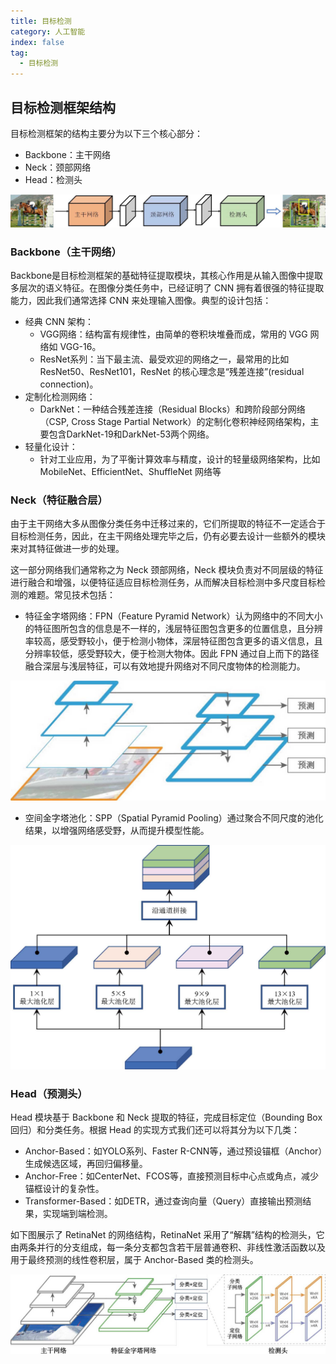 ```yaml
---
title: 目标检测
category: 人工智能
index: false
tag:
  - 目标检测
---
```


## 目标检测框架结构

目标检测框架的结构主要分为以下三个核心部分：

+ Backbone：主干网络
+ Neck：颈部网络
+ Head：检测头

![image-20250310221418006](img/image-20250310221418006.png)

### Backbone（主干网络）

Backbone是目标检测框架的基础特征提取模块，其核心作用是从输入图像中提取多层次的语义特征。在图像分类任务中，已经证明了 CNN 拥有着很强的特征提取能力，因此我们通常选择 CNN 来处理输入图像。典型的设计包括：

+ 经典 CNN 架构：
  + VGG网络：结构富有规律性，由简单的卷积块堆叠而成，常用的 VGG 网络如 VGG-16。
  + ResNet系列：当下最主流、最受欢迎的网络之一，最常用的比如 ResNet50、ResNet101，ResNet 的核心理念是“残差连接”(residual connection)。
+ 定制化检测网络：
  + DarkNet：一种结合残差连接（Residual Blocks）和跨阶段部分网络（CSP, Cross Stage Partial Network）的定制化卷积神经网络架构，主要包含DarkNet-19和DarkNet-53两个网络。
+ 轻量化设计：
  + 针对工业应用，为了平衡计算效率与精度，设计的轻量级网络架构，比如 MobileNet、EfficientNet、ShuffleNet 网络等

### Neck（特征融合层）

由于主干网络大多从图像分类任务中迁移过来的，它们所提取的特征不一定适合于目标检测任务，因此，在主干网络处理完毕之后，仍有必要去设计一些额外的模块来对其特征做进一步的处理。

这一部分网络我们通常称之为 Neck 颈部网络，Neck 模块负责对不同层级的特征进行融合和增强，以便特征适应目标检测任务，从而解决目标检测中多尺度目标检测的难题。常见技术包括：

+ 特征金字塔网络：FPN（Feature Pyramid Network）认为网络中的不同大小的特征图所包含的信息是不一样的，浅层特征图包含更多的位置信息，且分辨率较高，感受野较小，便于检测小物体，深层特征图包含更多的语义信息，且分辨率较低，感受野较大，便于检测大物体。因此 FPN 通过自上而下的路径融合深层与浅层特征，可以有效地提升网络对不同尺度物体的检测能力。

![FPN 特征金字塔](img/image-20250309164007116.png)

+ 空间金字塔池化：SPP（Spatial Pyramid Pooling）通过聚合不同尺度的池化结果，以增强网络感受野，从而提升模型性能。

![SPP 空间金字塔池化](img/image-20250309165347124.png)

### Head（预测头）

Head 模块基于 Backbone 和 Neck 提取的特征，完成目标定位（Bounding Box回归）和分类任务。根据 Head 的实现方式我们还可以将其分为以下几类：

+ Anchor-Based：如YOLO系列、Faster R-CNN等，通过预设锚框（Anchor）生成候选区域，再回归偏移量。
+ Anchor-Free：如CenterNet、FCOS等，直接预测目标中心点或角点，减少锚框设计的复杂性。
+ Transformer-Based：如DETR，通过查询向量（Query）直接输出预测结果，实现端到端检测。

如下图展示了 RetinaNet 的网络结构，RetinaNet 采用了“解耦”结构的检测头，它由两条并行的分支组成，每一条分支都包含若干层普通卷积、非线性激活函数以及用于最终预测的线性卷积层，属于 Anchor-Based 类的检测头。

![RetinaNet 网络结构](img/image-20250309170351373.png)

